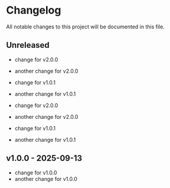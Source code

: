 # Changelog

All notable changes to this project will be documented in this file.

## Unreleased
- change for v2.0.0
- another change for v2.0.0
- change for v1.0.1
- another change for v1.0.1

- change for v2.0.0
- another change for v2.0.0
- change for v1.0.1
- another change for v1.0.1

## v1.0.0 - 2025-09-13

- change for v1.0.0
- another change for v1.0.0